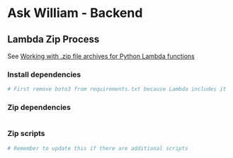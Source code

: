 # Ask William - Backend

## Lambda Zip Process

See [Working with .zip file archives for Python Lambda functions
](https://docs.aws.amazon.com/lambda/latest/dg/python-package.html)

### Install dependencies

```sh
# First remove boto3 from requirements.txt because Lambda includes it

```

### Zip dependencies

```sh

```

### Zip scripts

```sh
# Remember to update this if there are additional scripts

```
